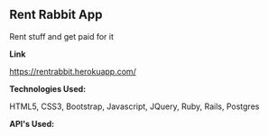## Rent Rabbit App

Rent stuff and get paid for it

<b>Link</b>

https://rentrabbit.herokuapp.com/

<b>Technologies Used:</b>

HTML5, CSS3, Bootstrap, Javascript, JQuery, Ruby, Rails, Postgres

<b>API's Used:</b>
